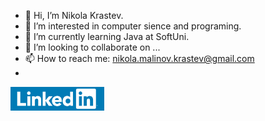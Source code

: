 - 👋 Hi, I’m Nikola Krastev.
- 👀 I’m interested in computer sience and programing.
- 🌱 I’m currently learning Java at SoftUni.
- 💞️ I’m looking to collaborate on ...
- 📫 How to reach me: nikola.malinov.krastev@gmail.com
- 
<a href="https://www.linkedin.com/in/nikola-krastev-6911a5a0/" target="_blank"><img src="https://github.com/NMKrastev/NMKrastev/blob/main/Content/linkedin-logo.png" alt="LinkedIn" width="150"></a>
<!---
NMKrastev/NMKrastev is a ✨ special ✨ repository because its `README.md` (this file) appears on your GitHub profile.
You can click the Preview link to take a look at your changes.
--->
